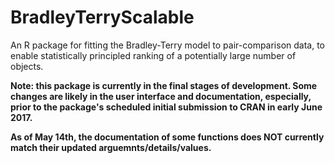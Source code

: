 # BradleyTerryScalable

An R package for fitting the Bradley-Terry model to pair-comparison data, to enable statistically principled ranking of a potentially large number of objects.

**Note: this package is currently in the final stages of development.  Some changes are likely in the user interface and documentation, especially, prior to the package's scheduled initial submission to CRAN in early June 2017.**

**As of May 14th, the documentation of some functions does NOT currently match their updated arguemnts/details/values.**
